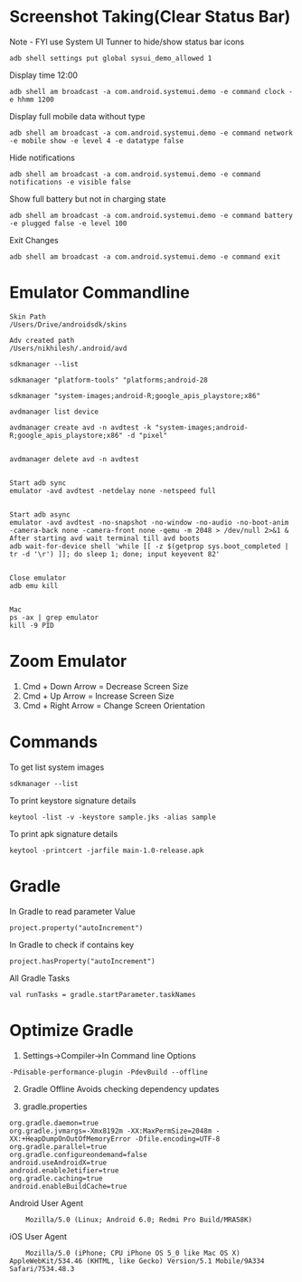 # Screenshot Taking(Clear Status Bar)
Note - FYI use System UI Tunner to hide/show status bar icons
```
adb shell settings put global sysui_demo_allowed 1
```

Display time 12:00
```
adb shell am broadcast -a com.android.systemui.demo -e command clock -e hhmm 1200
```
Display full mobile data without type
```
adb shell am broadcast -a com.android.systemui.demo -e command network -e mobile show -e level 4 -e datatype false
```
Hide notifications
```
adb shell am broadcast -a com.android.systemui.demo -e command notifications -e visible false
```
Show full battery but not in charging state
```
adb shell am broadcast -a com.android.systemui.demo -e command battery -e plugged false -e level 100
```
Exit Changes
```
adb shell am broadcast -a com.android.systemui.demo -e command exit
```

# Emulator Commandline
```
Skin Path
/Users/Drive/androidsdk/skins

Adv created path
/Users/nikhilesh/.android/avd

sdkmanager --list

sdkmanager "platform-tools" "platforms;android-28

sdkmanager "system-images;android-R;google_apis_playstore;x86"

avdmanager list device

avdmanager create avd -n avdtest -k "system-images;android-R;google_apis_playstore;x86" -d "pixel"


avdmanager delete avd -n avdtest


Start adb sync
emulator -avd avdtest -netdelay none -netspeed full


Start adb async
emulator -avd avdtest -no-snapshot -no-window -no-audio -no-boot-anim -camera-back none -camera-front none -qemu -m 2048 > /dev/null 2>&1 &
After starting avd wait terminal till avd boots
adb wait-for-device shell 'while [[ -z $(getprop sys.boot_completed | tr -d '\r') ]]; do sleep 1; done; input keyevent 82'


Close emulator
adb emu kill


Mac
ps -ax | grep emulator 
kill -9 PID
```

# Zoom Emulator
1. Cmd + Down Arrow = Decrease Screen Size
2. Cmd + Up Arrow = Increase Screen Size
3. Cmd + Right Arrow = Change Screen Orientation

# Commands
To get list system images
```
sdkmanager --list
```

To print keystore signature details
```
keytool -list -v -keystore sample.jks -alias sample
```

To print apk signature details
```
keytool -printcert -jarfile main-1.0-release.apk
```

# Gradle
In Gradle to read parameter Value
```
project.property("autoIncrement")
```
In Gradle to check if contains key
```
project.hasProperty("autoIncrement")
```
All Gradle Tasks 
```
val runTasks = gradle.startParameter.taskNames
```

# Optimize Gradle

1. Settings->Compiler->In Command line Options
```
-Pdisable-performance-plugin -PdevBuild --offline
```

2. Gradle Offline
Avoids checking dependency updates

3. gradle.properties
```
org.gradle.daemon=true
org.gradle.jvmargs=-Xmx8192m -XX:MaxPermSize=2048m -XX:+HeapDumpOnOutOfMemoryError -Dfile.encoding=UTF-8
org.gradle.parallel=true
org.gradle.configureondemand=false
android.useAndroidX=true
android.enableJetifier=true
org.gradle.caching=true
android.enableBuildCache=true
```

    
Android User Agent
```
    Mozilla/5.0 (Linux; Android 6.0; Redmi Pro Build/MRA58K)
```

iOS User Agent
```
    Mozilla/5.0 (iPhone; CPU iPhone OS 5_0 like Mac OS X) AppleWebKit/534.46 (KHTML, like Gecko) Version/5.1 Mobile/9A334 Safari/7534.48.3
```
